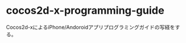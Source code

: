 cocos2d-x-programming-guide
===========================

Cocos2d-xによるiPhone/Andoroidアプリプログラミングガイドの写経をする。
